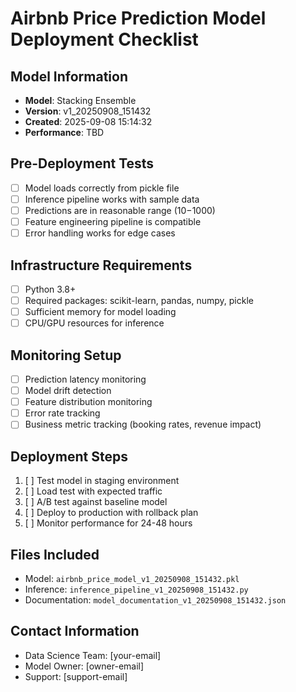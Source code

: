 
# Airbnb Price Prediction Model Deployment Checklist

## Model Information
- **Model**: Stacking Ensemble
- **Version**: v1_20250908_151432
- **Created**: 2025-09-08 15:14:32
- **Performance**: TBD

## Pre-Deployment Tests
- [ ] Model loads correctly from pickle file
- [ ] Inference pipeline works with sample data
- [ ] Predictions are in reasonable range ($10-$1000)
- [ ] Feature engineering pipeline is compatible
- [ ] Error handling works for edge cases

## Infrastructure Requirements
- [ ] Python 3.8+
- [ ] Required packages: scikit-learn, pandas, numpy, pickle
- [ ] Sufficient memory for model loading
- [ ] CPU/GPU resources for inference

## Monitoring Setup
- [ ] Prediction latency monitoring
- [ ] Model drift detection
- [ ] Feature distribution monitoring
- [ ] Error rate tracking
- [ ] Business metric tracking (booking rates, revenue impact)

## Deployment Steps
1. [ ] Test model in staging environment
2. [ ] Load test with expected traffic
3. [ ] A/B test against baseline model
4. [ ] Deploy to production with rollback plan
5. [ ] Monitor performance for 24-48 hours

## Files Included
- Model: `airbnb_price_model_v1_20250908_151432.pkl`
- Inference: `inference_pipeline_v1_20250908_151432.py`
- Documentation: `model_documentation_v1_20250908_151432.json`

## Contact Information
- Data Science Team: [your-email]
- Model Owner: [owner-email]
- Support: [support-email]
